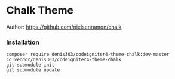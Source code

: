 # Chalk Theme

Author: https://github.com/nielsenramon/chalk

### Installation

```
composer require denis303/codeigniter4-theme-chalk:dev-master
cd vendor/denis303/codeigniter4-theme-chalk
git submodule init
git submodule update
```
